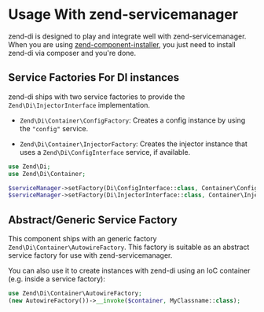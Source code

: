 # Usage With zend-servicemanager

zend-di is designed to play and integrate well with zend-servicemanager.  When
you are using [zend-component-installer](https://docs.zendframework.com/zend-component-installer/),
you just need to install zend-di via composer and you're done.

## Service Factories For DI instances

zend-di ships with two service factories to provide the
`Zend\Di\InjectorInterface` implementation.

- `Zend\Di\Container\ConfigFactory`: Creates a config instance by using the `"config"` service.

- `Zend\Di\Container\InjectorFactory`: Creates the injector instance that uses a
  `Zend\Di\ConfigInterface` service, if available.

```php
use Zend\Di;
use Zend\Di\Container;

$serviceManager->setFactory(Di\ConfigInterface::class, Container\ConfigFactory::class);
$serviceManager->setFactory(Di\InjectorInterface::class, Container\InjectorFactory::class);
```

## Abstract/Generic Service Factory

This component ships with an generic factory
`Zend\Di\Container\AutowireFactory`. This factory is suitable as an abstract
service factory for use with zend-servicemanager.

You can also use it to create instances with zend-di using an IoC container
(e.g. inside a service factory):

```php
use Zend\Di\Container\AutowireFactory;
(new AutowireFactory())->__invoke($container, MyClassname::class);
```
